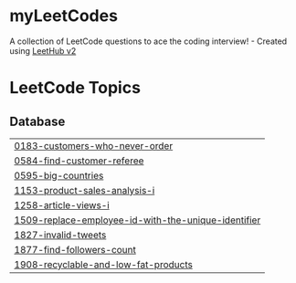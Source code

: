 # myLeetCodes
A collection of LeetCode questions to ace the coding interview! - Created using [LeetHub v2](https://github.com/arunbhardwaj/LeetHub-2.0)

<!---LeetCode Topics Start-->
# LeetCode Topics
## Database
|  |
| ------- |
| [0183-customers-who-never-order](https://github.com/ShudarsanRegmi/myLeetCodes/tree/master/0183-customers-who-never-order) |
| [0584-find-customer-referee](https://github.com/ShudarsanRegmi/myLeetCodes/tree/master/0584-find-customer-referee) |
| [0595-big-countries](https://github.com/ShudarsanRegmi/myLeetCodes/tree/master/0595-big-countries) |
| [1153-product-sales-analysis-i](https://github.com/ShudarsanRegmi/myLeetCodes/tree/master/1153-product-sales-analysis-i) |
| [1258-article-views-i](https://github.com/ShudarsanRegmi/myLeetCodes/tree/master/1258-article-views-i) |
| [1509-replace-employee-id-with-the-unique-identifier](https://github.com/ShudarsanRegmi/myLeetCodes/tree/master/1509-replace-employee-id-with-the-unique-identifier) |
| [1827-invalid-tweets](https://github.com/ShudarsanRegmi/myLeetCodes/tree/master/1827-invalid-tweets) |
| [1877-find-followers-count](https://github.com/ShudarsanRegmi/myLeetCodes/tree/master/1877-find-followers-count) |
| [1908-recyclable-and-low-fat-products](https://github.com/ShudarsanRegmi/myLeetCodes/tree/master/1908-recyclable-and-low-fat-products) |
<!---LeetCode Topics End-->